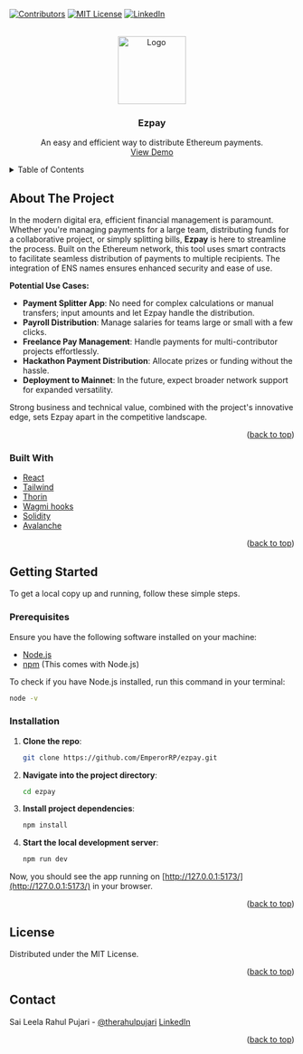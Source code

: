 <!-- Improved compatibility of back to top link: See: https://github.com/othneildrew/Best-README-Template/pull/73 -->
<a name="readme-top"></a>
<!--
*** Thanks for checking out the Best-README-Template. If you have a suggestion
*** that would make this better, please fork the repo and create a pull request
*** or simply open an issue with the tag "enhancement".
*** Don't forget to give the project a star!
*** Thanks again! Now go create something AMAZING! :D
-->

<!-- PROJECT SHIELDS -->
<!--
*** I'm using markdown "reference style" links for readability.
*** Reference links are enclosed in brackets [ ] instead of parentheses ( ).
*** See the bottom of this document for the declaration of the reference variables
*** for contributors-url, forks-url, etc. This is an optional, concise syntax you may use.
*** https://www.markdownguide.org/basic-syntax/#reference-style-links
-->
<a name="readme-top"></a>

[![Contributors][contributors-shield]][contributors-url]
[![MIT License][license-shield]][license-url]
[![LinkedIn][linkedin-shield]][linkedin-url]

<br />
<div align="center">
  <a href="https://github.com/EmperorRP/ezpay">
    <img src="https://i.imgur.com/2CeFEJI.png" alt="Logo" width="120">
  </a>

  <h3 align="center">Ezpay</h3>

  <p align="center">
    An easy and efficient way to distribute Ethereum payments.
    <br />
    <a href="https://youtu.be/NYt2RM5rRFc">View Demo</a>
  </p>
</div>

<details>
  <summary>Table of Contents</summary>
  <ol>
    <li>
      <a href="#about-the-project">About The Project</a>
      <ul>
        <li><a href="#built-with">Built With</a></li>
      </ul>
    </li>
    <li>
      <a href="#getting-started">Getting Started</a>
      <ul>
        <li><a href="#prerequisites">Prerequisites</a></li>
        <li><a href="#installation">Installation</a></li>
      </ul>
    </li>
    <li><a href="#usage">Usage</a></li>
    <li><a href="#roadmap">Roadmap</a></li>
    <li><a href="#contributing">Contributing</a></li>
    <li><a href="#license">License</a></li>
    <li><a href="#contact">Contact</a></li>
    <li><a href="#acknowledgments">Acknowledgments</a></li>
  </ol>
</details>

## About The Project

In the modern digital era, efficient financial management is paramount. Whether you're managing payments for a large team, distributing funds for a collaborative project, or simply splitting bills, **Ezpay** is here to streamline the process. Built on the Ethereum network, this tool uses smart contracts to facilitate seamless distribution of payments to multiple recipients. The integration of ENS names ensures enhanced security and ease of use.

**Potential Use Cases:**
- **Payment Splitter App**: No need for complex calculations or manual transfers; input amounts and let Ezpay handle the distribution.
- **Payroll Distribution**: Manage salaries for teams large or small with a few clicks.
- **Freelance Pay Management**: Handle payments for multi-contributor projects effortlessly.
- **Hackathon Payment Distribution**: Allocate prizes or funding without the hassle.
- **Deployment to Mainnet**: In the future, expect broader network support for expanded versatility.

Strong business and technical value, combined with the project's innovative edge, sets Ezpay apart in the competitive landscape.

<p align="right">(<a href="#readme-top">back to top</a>)</p>

### Built With

- [React](https://reactjs.org/)
- [Tailwind](https://tailwindcss.com/)
- [Thorin](https://thorin.ens.domains/) 
- [Wagmi hooks](https://wagmi.sh/)
- [Solidity](https://soliditylang.org/)
- [Avalanche](https://www.avax.network/)

<p align="right">(<a href="#readme-top">back to top</a>)</p>


<!-- GETTING STARTED -->
## Getting Started

To get a local copy up and running, follow these simple steps.

### Prerequisites

Ensure you have the following software installed on your machine:

- [Node.js](https://nodejs.org/)
- [npm](https://www.npmjs.com/get-npm) (This comes with Node.js)

To check if you have Node.js installed, run this command in your terminal:
```sh
node -v
```

### Installation

1. **Clone the repo**:
   ```sh
   git clone https://github.com/EmperorRP/ezpay.git
   ```

2. **Navigate into the project directory**:
   ```sh
   cd ezpay
   ```
3. **Install project dependencies**:
   ```sh
   npm install
   ```
4. **Start the local development server**:
   ```sh
   npm run dev
   ```

Now, you should see the app running on [http://127.0.0.1:5173/](http://127.0.0.1:5173/) in your browser.

<p align="right">(<a href="#readme-top">back to top</a>)</p>


<!-- LICENSE -->
## License

Distributed under the MIT License.

<p align="right">(<a href="#readme-top">back to top</a>)</p>



<!-- CONTACT -->
## Contact

Sai Leela Rahul Pujari - [@therahulpujari](https://twitter.com/therahulpujari) [LinkedIn](https://www.linkedin.com/in/saileelarahulpujari/)

<p align="right">(<a href="#readme-top">back to top</a>)</p


<!-- MARKDOWN LINKS & IMAGES -->
<!-- https://www.markdownguide.org/basic-syntax/#reference-style-links -->
[contributors-shield]: https://img.shields.io/github/contributors/EmperorRP/ezpay
[contributors-url]: https://github.com/EmperorRP/ezpay/contributors
[forks-shield]: https://img.shields.io/github/forks/othneildrew/Best-README-Template.svg?style=for-the-badge
[forks-url]: https://github.com/othneildrew/Best-README-Template/network/members
[stars-shield]: https://img.shields.io/github/stars/othneildrew/Best-README-Template.svg?style=for-the-badge
[stars-url]: https://github.com/othneildrew/Best-README-Template/stargazers
[issues-shield]: https://img.shields.io/github/issues/othneildrew/Best-README-Template.svg?style=for-the-badge
[issues-url]: https://github.com/othneildrew/Best-README-Template/issues
[license-shield]: https://img.shields.io/github/license/othneildrew/Best-README-Template.svg?style=for-the-badge
[license-url]: https://github.com/othneildrew/Best-README-Template/blob/master/LICENSE.txt
[linkedin-shield]: https://img.shields.io/badge/-LinkedIn-black.svg?style=for-the-badge&logo=linkedin&colorB=555
[linkedin-url]: https://linkedin.com/in/othneildrew
[product-screenshot]: images/screenshot.png
[Next.js]: https://img.shields.io/badge/next.js-000000?style=for-the-badge&logo=nextdotjs&logoColor=white
[Next-url]: https://nextjs.org/
[React.js]: https://img.shields.io/badge/React-20232A?style=for-the-badge&logo=react&logoColor=61DAFB
[React-url]: https://reactjs.org/
[Vue.js]: https://img.shields.io/badge/Vue.js-35495E?style=for-the-badge&logo=vuedotjs&logoColor=4FC08D
[Vue-url]: https://vuejs.org/
[Angular.io]: https://img.shields.io/badge/Angular-DD0031?style=for-the-badge&logo=angular&logoColor=white
[Angular-url]: https://angular.io/
[Svelte.dev]: https://img.shields.io/badge/Svelte-4A4A55?style=for-the-badge&logo=svelte&logoColor=FF3E00
[Svelte-url]: https://svelte.dev/
[Laravel.com]: https://img.shields.io/badge/Laravel-FF2D20?style=for-the-badge&logo=laravel&logoColor=white
[Laravel-url]: https://laravel.com
[Bootstrap.com]: https://img.shields.io/badge/Bootstrap-563D7C?style=for-the-badge&logo=bootstrap&logoColor=white
[Bootstrap-url]: https://getbootstrap.com
[JQuery.com]: https://img.shields.io/badge/jQuery-0769AD?style=for-the-badge&logo=jquery&logoColor=white
[JQuery-url]: https://jquery.com 
